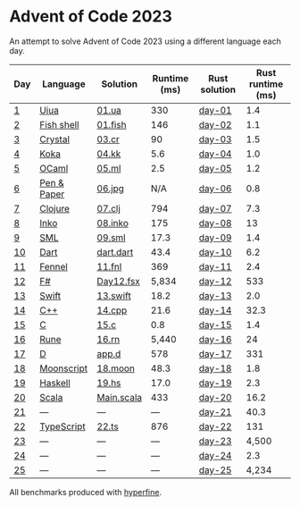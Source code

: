 # Advent of Code 2023

An attempt to solve Advent of Code 2023 using a different language each day.

| Day  | Language      | Solution                                              | Runtime (ms) | Rust solution                      | Rust runtime (ms) |
| ---- | ------------- | ----------------------------------------------------- | ------------ | ---------------------------------- | ------------------|
| [1]  | [Uiua]        | [01.ua](day-01/uiua/01.ua)                            | 330          | [day-01](day-01/rust/src/main.rs)  | 1.4               |
| [2]  | [Fish shell]  | [01.fish](day-02/fish/02.fish)                        | 146          | [day-02](day-02/rust/src/main.rs)  | 1.1               |
| [3]  | [Crystal]     | [03.cr](day-03/crystal/03.cr)                         | 90           | [day-03](day-03/rust/src/main.rs)  | 1.5               |
| [4]  | [Koka]        | [04.kk](day-04/koka/04.kk)                            | 5.6          | [day-04](day-04/rust/src/main.rs)  | 1.0               |
| [5]  | [OCaml]       | [05.ml](day-05/ocaml/05.ml)                           | 2.5          | [day-05](day-05/rust/src/main.rs)  | 1.2               |
| [6]  | [Pen & Paper] | [06.jpg](day-06/pen-and-paper/06.jpg)                 | N/A          | [day-06](day-06/rust/src/main.rs)  | 0.8               |
| [7]  | [Clojure]     | [07.clj](day-07/clojure/07.clj)                       | 794          | [day-07](day-07/rust/src/main.rs)  | 7.3               |
| [8]  | [Inko]        | [08.inko](day-08/inko/08.inko)                        | 175          | [day-08](day-08/rust/src/main.rs)  | 13                |
| [9]  | [SML]         | [09.sml](day-09/sml/09.sml)                           | 17.3         | [day-09](day-09/rust/src/main.rs)  | 1.4               |
| [10] | [Dart]        | [dart.dart](day-10/dart/bin/dart.dart)                | 43.4         | [day-10](day-10/rust/src/main.rs)  | 6.2               |
| [11] | [Fennel]      | [11.fnl](day-11/fennel/11.fnl)                        | 369          | [day-11](day-11/rust/src/main.rs)  | 2.4               |
| [12] | [F#]          | [Day12.fsx](day-12/fsharp/Day12.fsx)                  | 5,834        | [day-12](day-12/rust/src/main.rs)  | 533               |
| [13] | [Swift]       | [13.swift](day-13/swift/13.swift)                     | 18.2         | [day-13](day-13/rust/src/main.rs)  | 2.0               |
| [14] | [C++]         | [14.cpp](day-14/cpp/14.cpp)                           | 21.6         | [day-14](day-14/rust/src/main.rs)  | 32.3              |
| [15] | [C]           | [15.c](day-15/c/15.c)                                 | 0.8          | [day-15](day-15/rust/src/main.rs)  | 1.4               |
| [16] | [Rune]        | [16.rn](day-16/rune/16.rn)                            | 5,440        | [day-16](day-16/rust/src/main.rs)  | 24                |
| [17] | [D]           | [app.d](day-17/d/source/app.d)                        | 578          | [day-17](day-17/rust/src/main.rs)  | 331               |
| [18] | [Moonscript]  | [18.moon](day-18/moonscript/18.moon)                  | 48.3         | [day-18](day-18/rust/src/main.rs)  | 1.8               |
| [19] | [Haskell]     | [19.hs](day-19/haskell/19.hs)                         | 17.0         | [day-19](day-19/rust/src/main.rs)  | 2.3               |
| [20] | [Scala]       | [Main.scala](day-20/scala/src/main/scala/Main.scala)  | 433          | [day-20](day-20/rust/src/main.rs)  | 16.2              |
| [21] | —             | —                                                     | —            | [day-21](day-21/rust/src/main.rs)  | 40.3              |
| [22] | [TypeScript]  | [22.ts](day-22/typescript/22.ts)                      | 876          | [day-22](day-22/rust/src/main.rs)  | 131               |
| [23] | —             | —                                                     | —            | [day-23](day-23/rust/src/main.rs)  | 4,500             |
| [24] | —             | —                                                     | —            | [day-24](day-24/rust/src/main.rs)  | 2.3               |
| [25] | —             | —                                                     | —            | [day-25](day-25/rust/src/main.rs)  | 4,234             |

All benchmarks produced with [hyperfine](https://github.com/sharkdp/hyperfine).

[Uiua]: https://www.uiua.org/
[Fish shell]: https://fishshell.com/
[Crystal]: https://crystal-lang.org/
[Koka]: https://koka-lang.github.io/
[OCaml]: https://ocaml.org/
[Pen & Paper]: https://en.wikipedia.org/wiki/Quadratic_formula
[Clojure]: https://clojure.org/
[Inko]: https://inko-lang.org/
[SML]: https://en.wikipedia.org/wiki/Standard_ML
[Dart]: https://dart.dev/
[Fennel]: https://fennel-lang.org/
[F#]: https://fsharp.org/
[Swift]: https://www.swift.org/
[C++]: https://isocpp.org/
[C]: https://en.wikipedia.org/wiki/C_(programming_language)
[Rune]: https://rune-rs.github.io/
[D]: https://dlang.org/
[Moonscript]: https://moonscript.org/
[Haskell]: https://www.haskell.org/
[Scala]: https://www.scala-lang.org/
[TypeScript]: https://www.typescriptlang.org/

[1]: https://adventofcode.com/2023/day/1
[2]: https://adventofcode.com/2023/day/2
[3]: https://adventofcode.com/2023/day/3
[4]: https://adventofcode.com/2023/day/4
[5]: https://adventofcode.com/2023/day/5
[6]: https://adventofcode.com/2023/day/6
[7]: https://adventofcode.com/2023/day/7
[8]: https://adventofcode.com/2023/day/8
[9]: https://adventofcode.com/2023/day/9
[10]: https://adventofcode.com/2023/day/10
[11]: https://adventofcode.com/2023/day/11
[12]: https://adventofcode.com/2023/day/12
[13]: https://adventofcode.com/2023/day/13
[14]: https://adventofcode.com/2023/day/14
[15]: https://adventofcode.com/2023/day/15
[16]: https://adventofcode.com/2023/day/16
[17]: https://adventofcode.com/2023/day/17
[18]: https://adventofcode.com/2023/day/18
[19]: https://adventofcode.com/2023/day/19
[20]: https://adventofcode.com/2023/day/20
[21]: https://adventofcode.com/2023/day/21
[22]: https://adventofcode.com/2023/day/22
[23]: https://adventofcode.com/2023/day/23
[24]: https://adventofcode.com/2023/day/24
[25]: https://adventofcode.com/2023/day/25
